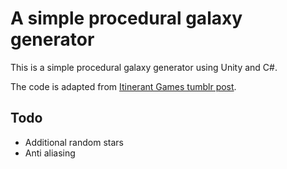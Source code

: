 # A simple procedural galaxy generator #

This is a simple procedural galaxy generator using Unity and C#.

The code is adapted from [Itinerant Games tumblr post](http://itinerantgames.tumblr.com/post/78592276402/a-2d-procedural-galaxy-with-c).

## Todo ##

- Additional random stars
- Anti aliasing
